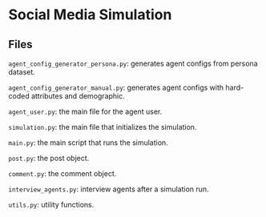 # Social Media Simulation

## Files

`agent_config_generator_persona.py`: generates agent configs from persona dataset.

`agent_config_generator_manual.py`: generates agent configs with hard-coded attributes and demographic.

`agent_user.py`: the main file for the agent user.

`simulation.py`: the main file that initializes the simulation.

`main.py`: the main script that runs the simulation.

`post.py`: the post object.

`comment.py`: the comment object.

`interview_agents.py`: interview agents after a simulation run.

`utils.py`: utility functions.